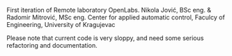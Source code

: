 First iteration of Remote laboratory OpenLabs.
Nikola Jović, BSc eng. & Radomir Mitrović, MSc eng. Center for applied automatic control, Faculcy of Engineering, University of Kragujevac



Please note that current code is very sloppy, and need some serious refactoring and documentation.
